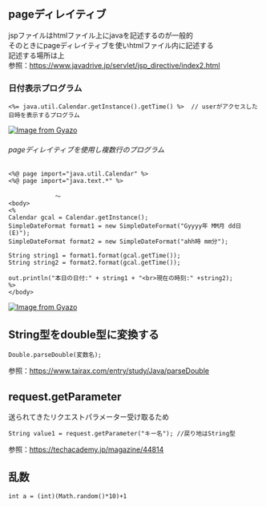 ## pageディレイティブ
jspファイルはhtmlファイル上にjavaを記述するのが一般的  
そのときにpageディレイティブを使いhtmlファイル内に記述する  
記述する場所は上  
参照：https://www.javadrive.jp/servlet/jsp_directive/index2.html

### 日付表示プログラム
```
<%= java.util.Calendar.getInstance().getTime() %>  // userがアクセスした日時を表示するプログラム 
```
[![Image from Gyazo](https://i.gyazo.com/874bffd9241cfa40f3b8e6d9ed851080.png)](https://gyazo.com/874bffd9241cfa40f3b8e6d9ed851080)

###### pageディレイティブを使用し複数行のプログラム
```
<%@ page import="java.util.Calendar" %>
<%@ page import="java.text.*" %>

             ～
<body>
<%
Calendar gcal = Calendar.getInstance();
SimpleDateFormat format1 = new SimpleDateFormat("Gyyyy年 MM月 dd日 (E)");
SimpleDateFormat format2 = new SimpleDateFormat("ahh時 mm分");

String string1 = format1.format(gcal.getTime());
String string2 = format2.format(gcal.getTime());

out.println("本日の日付:" + string1 + "<br>現在の時刻:" +string2);
%>
</body>
```
[![Image from Gyazo](https://i.gyazo.com/184da44608c5b9515ef8f8d940d478e8.png)](https://gyazo.com/184da44608c5b9515ef8f8d940d478e8)

## String型をdouble型に変換する
```
Double.parseDouble(変数名);
```
参照：https://www.tairax.com/entry/study/Java/parseDouble

## request.getParameter
送られてきたリクエストパラメーター受け取るため
```
String value1 = request.getParameter("キー名"); //戻り地はString型
```
参照：https://techacademy.jp/magazine/44814


## 乱数
```
int a = (int)(Math.random()*10)+1
```
